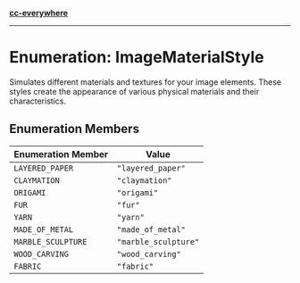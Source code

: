 [**cc-everywhere**](../../../../../index.md)

***

# Enumeration: ImageMaterialStyle

Simulates different materials and textures for your image elements.
These styles create the appearance of various physical materials and their characteristics.

## Enumeration Members

| Enumeration Member | Value |
| ------ | ------ |
| `LAYERED_PAPER` | `"layered_paper"` |
| `CLAYMATION` | `"claymation"` |
| `ORIGAMI` | `"origami"` |
| `FUR` | `"fur"` |
| `YARN` | `"yarn"` |
| `MADE_OF_METAL` | `"made_of_metal"` |
| `MARBLE_SCULPTURE` | `"marble_sculpture"` |
| `WOOD_CARVING` | `"wood_carving"` |
| `FABRIC` | `"fabric"` |
